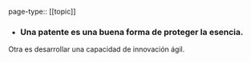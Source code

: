 page-type:: [[topic]]
- ### Una patente es una buena forma de proteger la esencia.

Otra es desarrollar una capacidad de innovación ágil.



